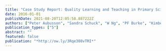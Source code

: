 ```yaml
---
title: "Case Study Report: Quality Learning and Teaching in Primary Science and Technology"
date: 2016-01-01
publishDate: 2021-08-20T12:05:58.887222Z
authors: ["Peter Aubusson", "Sandra Schuck", "W Ng", "PF Burke", "Kimberley Pressick-Kilborn", "Tracey-Ann Palmer"]
publication_types: ["5"]
abstract: ""
featured: false
publication: "*http://ow.ly/3Rqe308vTRI*"
---
```


